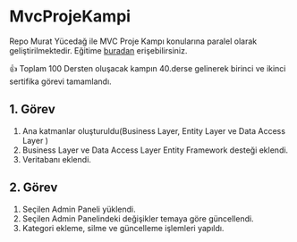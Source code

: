 # MvcProjeKampi
Repo Murat Yücedağ ile MVC Proje Kampı konularına paralel olarak geliştirilmektedir. Eğitime [buradan](https://www.youtube.com/watch?v=yFToRUL6h8A&list=PLKnjBHu2xXNNQJehhCg--CzQQMHXTsFAb&ab_channel=MuratY%C3%BCceda%C4%9F) erişebilirsiniz.


👍 Toplam 100 Dersten oluşacak kampın 40.derse gelinerek birinci ve ikinci sertifika görevi tamamlandı.

## 1. Görev
   1. Ana katmanlar oluşturuldu(Business Layer, Entity Layer ve Data Access Layer )
   2. Business Layer ve Data Access Layer Entity Framework desteği eklendi.
   3. Veritabanı eklendi.
    
## 2. Görev
   1. Seçilen Admin Paneli yüklendi.
   2. Seçilen Admin Panelindeki değişikler temaya göre güncellendi.
   3. Kategori ekleme, silme ve güncelleme işlemleri yapıldı.
   
    

